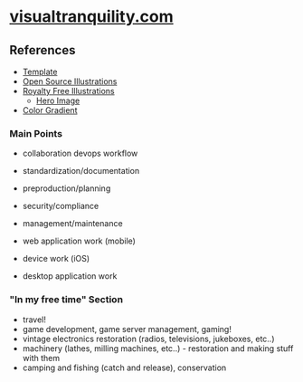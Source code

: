 # [visualtranquility.com](https://visualtranquility.com)

## References

- [Template](https://www.tailwindtoolbox.com/templates/landing-page-demo.php)
- [Open Source Illustrations](https://undraw.co/illustrations)
- [Royalty Free Illustrations](https://www.freepik.com/)
  - [Hero Image](https://www.freepik.com/free-vector/code-testing-cartoon-banner-functional-test-methodology-programming-search-errors-bugs-website-platform-development-dashboard-usability-optimization-computer-pc-vector-illustration_10487786.htm#page=1&position=19#&position=19)
- [Color Gradient](https://mycolor.space/?hex=%2300ADEF&sub=1*)

### Main Points
- collaboration devops workflow
- standardization/documentation
- preproduction/planning
- security/compliance
- management/maintenance

- web application work (mobile)
- device work (iOS)
- desktop application work

### "In my free time" Section
- travel!
- game development, game server management, gaming!
- vintage electronics restoration (radios, televisions, jukeboxes, etc..)
- machinery (lathes, milling machines, etc..) - restoration and making stuff with them
- camping and fishing (catch and release), conservation
